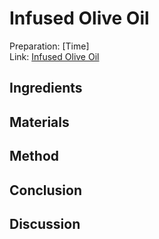 # Infused Olive Oil

Preparation: [Time]  
Link: [Infused Olive Oil](https://www.youtube.com/watch?v=8VvCjph16Yw)

## Ingredients

## Materials

## Method

## Conclusion

## Discussion
